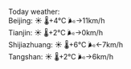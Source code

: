Today weather:  
Beijing: ☀️   🌡️+4°C 🌬️→11km/h  
Tianjin: ☀️   🌡️+2°C 🌬️→0km/h  
Shijiazhuang: ☀️   🌡️+6°C 🌬️←7km/h  
Tangshan: ☀️   🌡️+2°C 🌬️→6km/h  
